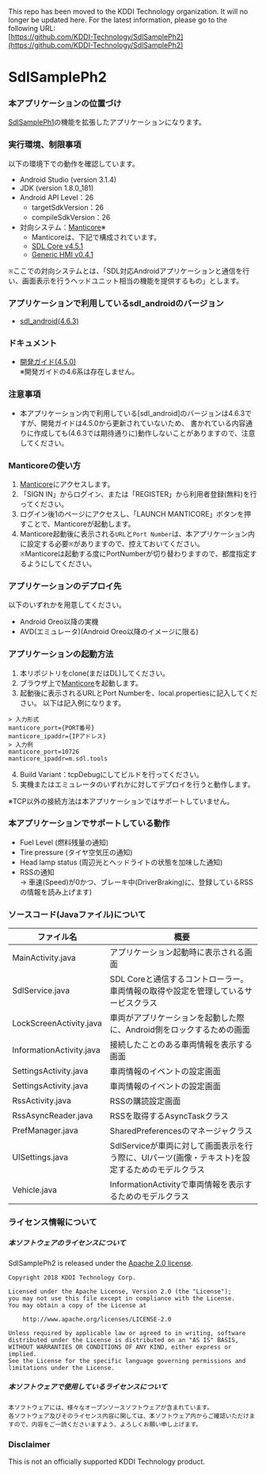 This repo has been moved to the KDDI Technology organization. It will no longer be updated here. For the latest information, please go to the following URL:    
[https://github.com/KDDI-Technology/SdlSamplePh2](https://github.com/KDDI-Technology/SdlSamplePh2)  

# SdlSamplePh2

### 本アプリケーションの位置づけ
[SdlSamplePh1](https://github.com/KDDI-tech?tab=repositories)の機能を拡張したアプリケーションになります。

### 実行環境、制限事項
以下の環境下での動作を確認しています。
+ Android Studio (version 3.1.4)
+ JDK (version 1.8.0_181)
+ Android API Level：26
  - targetSdkVersion：26
  - compileSdkVersion：26
+ 対向システム：[Manticore](https://smartdevicelink.com/resources/manticore/)※
  - Manticoreは、下記で構成されています。
  - [SDL Core v4.5.1](https://github.com/smartdevicelink/sdl_core/releases/tag/4.5.1)
  - [Generic HMI v0.4.1](https://github.com/smartdevicelink/generic_hmi/releases/tag/0.4.1)

`※`ここでの対向システムとは、「SDL対応Androidアプリケーションと通信を行い、画面表示を行うヘッドユニット相当の機能を提供するもの」とします。   

### アプリケーションで利用しているsdl_androidのバージョン
+ [sdl_android(4.6.3)](https://github.com/smartdevicelink/sdl_android/tree/4.6.3)

### ドキュメント
+ [開発ガイド(4.5.0)](https://github.com/smartdevicelink/sdl_android_guides/tree/4.5.0/)   
※開発ガイドの4.6系は存在しません。

### 注意事項
+ 本アプリケーション内で利用している[sdl_android]のバージョンは4.6.3ですが、開発ガイドは4.5.0から更新されていないため、
書かれている内容通りに作成しても(4.6.3では期待通りに)動作しないことがありますので、注意してください。   


### Manticoreの使い方
1. [Manticore](https://smartdevicelink.com/resources/manticore/)にアクセスします。
2. 「SIGN IN」からログイン、または「REGISTER」から利用者登録(無料)を行ってください。
3. ログイン後1のページにアクセスし、「LAUNCH MANTICORE」ボタンを押すことで、Manticoreが起動します。
4. Manticore起動後に表示される`URL`と`Port Number`は、本アプリケーション内に設定する必要`※`がありますので、控えておいてください。   
`※`Manticoreは起動する度にPortNumberが切り替わりますので、都度指定するようにしてください。


### アプリケーションのデプロイ先
以下のいずれかを用意してください。
+ Android Oreo以降の実機
+ AVD(エミュレータ)(Android Oreo以降のイメージに限る)

### アプリケーションの起動方法
1. 本リポジトリをclone(まだはDL)してください。
2. ブラウザ上で[Manticore](https://smartdevicelink.com/resources/manticore/)を起動します。
3. 起動後に表示されるURLとPort Numberを、local.propertiesに記入してください。
以下は記入例になります。
```
> 入力形式
manticore_port={PORT番号}
manticore_ipaddr={IPアドレス}
> 入力例
manticore_port=10726
manticore_ipaddr=m.sdl.tools
```

4. Build Variant：tcpDebugにしてビルドを行ってください。
5. 実機またはエミュレータのいずれかに対してデプロイを行うと動作します。

※TCP以外の接続方法は本アプリケーションではサポートしていません。


### 本アプリケーションでサポートしている動作
+ Fuel Level (燃料残量の通知)
+ Tire pressure (タイヤ空気圧の通知)
+ Head lamp status (周辺光とヘッドライトの状態を加味した通知)
+ RSSの通知   
	-> 車速(Speed)が0かつ、ブレーキ中(DriverBraking)に、登録しているRSSの情報を読み上げます)

### ソースコード(Javaファイル)について

|ファイル名|概要|
----|---- 
|MainActivity.java|アプリケーション起動時に表示される画面|
|SdlService.java|SDL Coreと通信するコントローラー。車両情報の取得や設定を管理しているサービスクラス|
|LockScreenActivity.java|車両がアプリケーションを起動した際に、Android側をロックするための画面|
|InformationActivity.java|接続したことのある車両情報を表示する画面|
|SettingsActivity.java|車両情報のイベントの設定画面|
|SettingsActivity.java|車両情報のイベントの設定画面|
|RssActivity.java|RSSの購読設定画面|
|RssAsyncReader.java|RSSを取得するAsyncTaskクラス|
|PrefManager.java|SharedPreferencesのマネージャクラス|
|UISettings.java|SdlServiceが車両に対して画面表示を行う際に、UIパーツ(画像・テキスト)を設定するためのモデルクラス|
|Vehicle.java|InformationActivityで車両情報を表示するためのモデルクラス|


### ライセンス情報について

##### 本ソフトウェアのライセンスについて
SdlSamplePh2 is released under the [Apache 2.0 license](LICENSE).

```
Copyright 2018 KDDI Technology Corp.

Licensed under the Apache License, Version 2.0 (the "License");
you may not use this file except in compliance with the License.
You may obtain a copy of the License at

    http://www.apache.org/licenses/LICENSE-2.0

Unless required by applicable law or agreed to in writing, software
distributed under the License is distributed on an "AS IS" BASIS,
WITHOUT WARRANTIES OR CONDITIONS OF ANY KIND, either express or implied.
See the License for the specific language governing permissions and
limitations under the License.
```

##### 本ソフトウェアで使用しているライセンスについて
```
本ソフトウェアには、様々なオープンソースソフトウェアが含まれています。
各ソフトウェア及びそのライセンス内容に関しては、本ソフトウェア内からご確認いただけますので、内容をご一読くださいますよう、よろしくお願い申し上げます。
```

### Disclaimer

This is not an officially supported KDDI Technology product.
